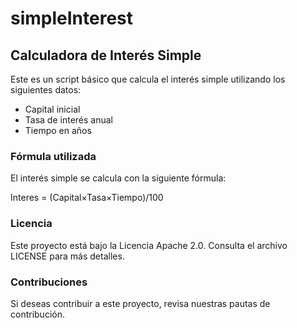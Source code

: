 # simpleInterest
## Calculadora de Interés Simple

Este es un script básico que calcula el interés simple utilizando los siguientes datos:
- Capital inicial
- Tasa de interés anual
- Tiempo en años

### Fórmula utilizada
El interés simple se calcula con la siguiente fórmula:
 
Interes = (Capital×Tasa×Tiempo)/100

### Licencia
Este proyecto está bajo la Licencia Apache 2.0. Consulta el archivo LICENSE para más detalles.

### Contribuciones
Si deseas contribuir a este proyecto, revisa nuestras pautas de contribución.



